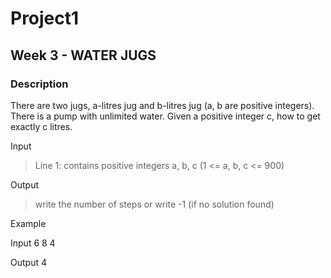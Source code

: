 # Project1
## Week 3 - WATER JUGS
### Description
There are two jugs, a-litres jug and b-litres jug (a, b are positive integers). There is a pump with unlimited water. Given a positive integer c, how to get exactly c litres.

Input

> Line 1: contains positive integers a,   b,  c  (1 <= a, b, c <= 900)

Output

> write the number of steps or write -1 (if no solution found)

Example


Input
6  8  4

Output
4
